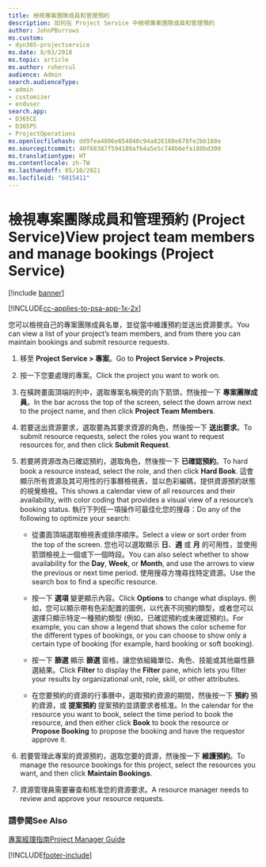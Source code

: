 ```yaml
---
title: 檢視專案團隊成員和管理預約
description: 如何在 Project Service 中檢視專案團隊成員和管理預約
author: JohnPBurrows
ms.custom:
- dyn365-projectservice
ms.date: 8/03/2018
ms.topic: article
ms.author: ruhercul
audience: Admin
search.audienceType:
- admin
- customizer
- enduser
search.app:
- D365CE
- D365PS
- ProjectOperations
ms.openlocfilehash: dd9fea4806e654048c94a826160e678fe2bb188e
ms.sourcegitcommit: 40f68387f594180af64a5e5c748b6efa188bd300
ms.translationtype: HT
ms.contentlocale: zh-TW
ms.lasthandoff: 05/10/2021
ms.locfileid: "6015411"
---
```

# <a name="view-project-team-members-and-manage-bookings-project-service"></a><span data-ttu-id="91593-103">檢視專案團隊成員和管理預約 (Project Service)</span><span class="sxs-lookup"><span data-stu-id="91593-103">View project team members and manage bookings (Project Service)</span></span>

[!include [banner](../includes/psa-now-project-operations.md)]

[!INCLUDE[cc-applies-to-psa-app-1x-2x](../includes/cc-applies-to-psa-app-1x-2x.md)]

<span data-ttu-id="91593-104">您可以檢視自己的專案團隊成員名單，並從當中維護預約並送出資源要求。</span><span class="sxs-lookup"><span data-stu-id="91593-104">You can view a list of your project’s team members, and from there you can maintain bookings and submit resource requests.</span></span>  
  
1.  <span data-ttu-id="91593-105">移至 **Project Service > 專案**。</span><span class="sxs-lookup"><span data-stu-id="91593-105">Go to **Project Service > Projects**.</span></span>  
  
2.  <span data-ttu-id="91593-106">按一下您要處理的專案。</span><span class="sxs-lookup"><span data-stu-id="91593-106">Click the project you want to work on.</span></span>  
  
3.  <span data-ttu-id="91593-107">在橫跨畫面頂端的列中，選取專案名稱旁的向下箭頭，然後按一下 **專案團隊成員**。</span><span class="sxs-lookup"><span data-stu-id="91593-107">In the bar across the top of the screen, select the down arrow next to the project name, and then click **Project Team Members**.</span></span>  
  
4.  <span data-ttu-id="91593-108">若要送出資源要求，選取要為其要求資源的角色，然後按一下 **送出要求**。</span><span class="sxs-lookup"><span data-stu-id="91593-108">To submit resource requests, select the roles you want to request resources for, and then click **Submit Request**.</span></span>  
  
5.  <span data-ttu-id="91593-109">若要將資源改為已確認預約，選取角色，然後按一下 **已確認預約**。</span><span class="sxs-lookup"><span data-stu-id="91593-109">To hard book a resource instead, select the role, and then click **Hard Book**.</span></span> <span data-ttu-id="91593-110">這會顯示所有資源及其可用性的行事曆檢視表，並以色彩編碼，提供資源預約狀態的視覺檢視。</span><span class="sxs-lookup"><span data-stu-id="91593-110">This shows a calendar view of all resources and their availability, with color coding that provides a visual view of a resource’s booking status.</span></span> <span data-ttu-id="91593-111">執行下列任一項操作可最佳化您的搜尋：</span><span class="sxs-lookup"><span data-stu-id="91593-111">Do any of the following to optimize your search:</span></span>  
  
    -   <span data-ttu-id="91593-112">從畫面頂端選取檢視表或排序順序。</span><span class="sxs-lookup"><span data-stu-id="91593-112">Select a view or sort order from the top of the screen.</span></span> <span data-ttu-id="91593-113">您也可以選取顯示 **日**、**週** 或 **月** 的可用性，並使用箭頭檢視上一個或下一個時段。</span><span class="sxs-lookup"><span data-stu-id="91593-113">You can also select whether to show availability for the **Day**, **Week**, or **Month**, and use the arrows to view the previous or next time period.</span></span> <span data-ttu-id="91593-114">使用搜尋方塊尋找特定資源。</span><span class="sxs-lookup"><span data-stu-id="91593-114">Use the search box to find a specific resource.</span></span>  
  
    -   <span data-ttu-id="91593-115">按一下 **選項** 變更顯示內容。</span><span class="sxs-lookup"><span data-stu-id="91593-115">Click **Options** to change what displays.</span></span> <span data-ttu-id="91593-116">例如，您可以顯示帶有色彩配置的圖例，以代表不同預約類型，或者您可以選擇只顯示特定一種預約類型 (例如，已確認預約或未確認預約)。</span><span class="sxs-lookup"><span data-stu-id="91593-116">For example, you can show a legend that shows the color scheme for the different types of bookings, or you can choose to show only a certain type of booking (for example, hard booking or soft booking).</span></span>  
  
    -   <span data-ttu-id="91593-117">按一下 **篩選** 顯示 **篩選** 窗格，讓您依組織單位、角色、技能或其他屬性篩選結果。</span><span class="sxs-lookup"><span data-stu-id="91593-117">Click **Filter** to display the **Filter** pane, which lets you filter your results by organizational unit, role, skill, or other attributes.</span></span>  
  
    -   <span data-ttu-id="91593-118">在您要預約的資源的行事曆中，選取預約資源的期間，然後按一下 **預約** 預約資源，或 **提案預約** 提案預約並請要求者核准。</span><span class="sxs-lookup"><span data-stu-id="91593-118">In the calendar for the resource you want to book, select the time period to book the resource, and then either click **Book** to book the resource or **Propose Booking** to propose the booking and have the requestor approve it.</span></span>  
  
6.  <span data-ttu-id="91593-119">若要管理此專案的資源預約，選取您要的資源，然後按一下 **維護預約**。</span><span class="sxs-lookup"><span data-stu-id="91593-119">To manage the resource bookings for this project, select the resources you want, and then click **Maintain Bookings**.</span></span>  
  
7.  <span data-ttu-id="91593-120">資源管理員需要審查和核准您的資源要求。</span><span class="sxs-lookup"><span data-stu-id="91593-120">A resource manager needs to review and approve your resource requests.</span></span>  
  
### <a name="see-also"></a><span data-ttu-id="91593-121">請參閱</span><span class="sxs-lookup"><span data-stu-id="91593-121">See Also</span></span>  
 [<span data-ttu-id="91593-122">專案經理指南</span><span class="sxs-lookup"><span data-stu-id="91593-122">Project Manager Guide</span></span>](../psa/project-manager-guide.md)


[!INCLUDE[footer-include](../includes/footer-banner.md)]